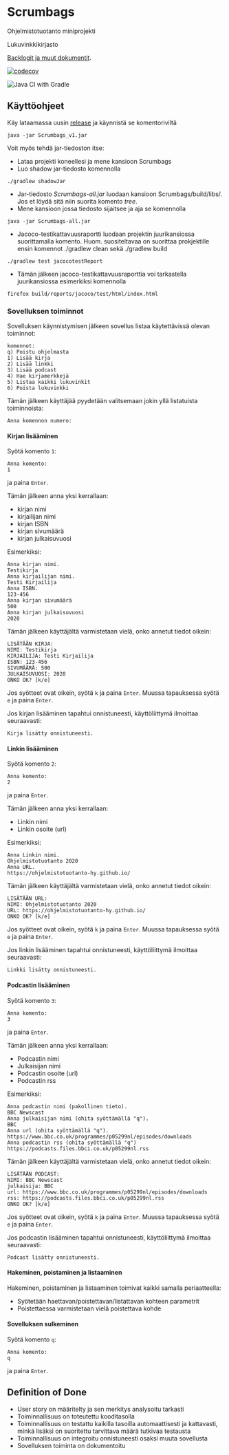 # Scrumbags
Ohjelmistotuotanto miniprojekti

Lukuvinkkikirjasto<br>

[Backlogit ja muut dokumentit](https://docs.google.com/spreadsheets/d/1cjemOe1V6ia_IiacJ4TIb77QLeIoD4wPJo6hCqYEEDg/edit?usp=sharing).
  
[![codecov](https://codecov.io/gh/Latelaukki/Scrumbags/branch/main/graph/badge.svg)](https://codecov.io/gh/Latelaukki/Scrumbags)

![Java CI with Gradle](https://github.com/Latelaukki/Scrumbags/workflows/Java%20CI%20with%20Gradle/badge.svg)

## Käyttöohjeet

Käy lataamassa uusin [release](https://github.com/Latelaukki/Scrumbags/releases/tag/sprint2) ja käynnistä se komentoriviltä

```
java -jar Scrumbags_v1.jar
```


Voit myös tehdä jar-tiedoston itse:

* Lataa projekti koneellesi ja mene kansioon Scrumbags
* Luo shadow jar-tiedosto komennolla

```
./gradlew shadowJar
```

* Jar-tiedosto *Scrumbags-all.jar* luodaan kansioon Scrumbags/build/libs/. Jos et löydä sitä niin suorita komento *tree*.
* Mene kansioon jossa tiedosto sijaitsee ja aja se komennolla

```
java -jar Scrumbags-all.jar
```

* Jacoco-testikattavuusraportti luodaan projektin juurikansiossa suorittamalla komento. Huom. suositeltavaa on suorittaa prokjektille ensin komennot ./gradlew clean sekä ./gradlew build

```
./gradlew test jacocotestReport
```

* Tämän jälkeen jacoco-testikattavuusraporttia voi tarkastella juurikansiossa esimerkiksi komennolla

```
firefox build/reports/jacoco/test/html/index.html
```

### Sovelluksen toiminnot

Sovelluksen käynnistymisen jälkeen sovellus listaa käytettävissä olevan toiminnot:

```
komennot:
q) Poistu ohjelmasta
1) Lisää kirja
2) Lisää linkki
3) Lisää podcast
4) Hae kirjamerkkejä
5) Listaa kaikki lukuvinkit
6) Poista lukuvinkki
```

Tämän jälkeen käyttäjää pyydetään valitsemaan jokin yllä listatuista toiminnoista:

```
Anna komennon numero:

```

#### Kirjan lisääminen

Syötä komento `1`:

```
Anna komento:
1
```
ja paina `Enter`.

Tämän jälkeen anna yksi kerrallaan:
- kirjan nimi
- kirjailijan nimi
- kirjan ISBN
- kirjan sivumäärä
- kirjan julkaisuvuosi

Esimerkiksi:

```
Anna kirjan nimi.
Testikirja
Anna kirjailijan nimi.
Testi Kirjailija
Anna ISBN.
123-456
Anna kirjan sivumäärä
500
Anna kirjan julkaisuvuosi
2020
```

Tämän jälkeen käyttäjältä varmistetaan vielä, onko annetut tiedot oikein:

```
LISÄTÄÄN KIRJA: 
NIMI: Testikirja
KIRJAILIJA: Testi Kirjailija
ISBN: 123-456
SIVUMÄÄRÄ: 500
JULKAISUVUOSI: 2020
ONKO OK? [k/e]
```

Jos syötteet ovat oikein, syötä `k` ja paina `Enter`. Muussa tapauksessa syötä `e` ja paina `Enter`.

Jos kirjan lisääminen tapahtui onnistuneesti, käyttöliittymä ilmoittaa seuraavasti:

```
Kirja lisätty onnistuneesti.
```
#### Linkin lisääminen
Syötä komento `2`:

```
Anna komento:
2
```
ja paina `Enter`.

Tämän jälkeen anna yksi kerrallaan:
- Linkin nimi
- Linkin osoite (url)

Esimerkiksi:

```
Anna Linkin nimi.
Ohjelmistotuotanto 2020
Anna URL.
https://ohjelmistotuotanto-hy.github.io/
```
Tämän jälkeen käyttäjältä varmistetaan vielä, onko annetut tiedot oikein:

```
LISÄTÄÄN URL: 
NIMI: Ohjelmistotuotanto 2020
URL: https://ohjelmistotuotanto-hy.github.io/
ONKO OK? [k/e]
```

Jos syötteet ovat oikein, syötä `k` ja paina `Enter`. Muussa tapauksessa syötä `e` ja paina `Enter`. 

Jos linkin lisääminen tapahtui onnistuneesti, käyttöliittymä ilmoittaa seuraavasti:

```
Linkki lisätty onnistuneesti.
```

#### Podcastin lisääminen

Syötä komento `3`:

```
Anna komento:
3
```
ja paina `Enter`.

Tämän jälkeen anna yksi kerrallaan:
- Podcastin nimi
- Julkaisijan nimi
- Podcastin osoite (url)
- Podcastin rss

Esimerkiksi:

```
Anna podcastin nimi (pakollinen tieto).
BBC Newscast
Anna julkaisijan nimi (ohita syöttämällä "q").
BBC
Anna url (ohita syöttämällä "q").
https://www.bbc.co.uk/programmes/p05299nl/episodes/downloads
Anna podcastin rss (ohita syöttämällä "q")
https://podcasts.files.bbci.co.uk/p05299nl.rss
```

Tämän jälkeen käyttäjältä varmistetaan vielä, onko annetut tiedot oikein:

```
LISÄTÄÄN PODCAST: 
NIMI: BBC Newscast
julkaisija: BBC
url: https://www.bbc.co.uk/programmes/p05299nl/episodes/downloads
rss: https://podcasts.files.bbci.co.uk/p05299nl.rss
ONKO OK? [k/e]
```

Jos syötteet ovat oikein, syötä `k` ja paina `Enter`. Muussa tapauksessa syötä `e` ja paina `Enter`. 

Jos podcastin lisääminen tapahtui onnistuneesti, käyttöliittymä ilmoittaa seuraavasti:

```
Podcast lisätty onnistuneesti.
```

#### Hakeminen, poistaminen ja listaaminen

Hakeminen, poistaminen ja listaaminen toimivat kaikki samalla periaatteella:
 - Syötetään haettavan/poistettavan/listattavan kohteen parametrit
 - Poistettaessa varmistetaan vielä poistettava kohde 

#### Sovelluksen sulkeminen
Syötä komento `q`:

```
Anna komento:
q
```
ja paina `Enter`.

## Definition of Done

* User story on määritelty ja sen merkitys analysoitu tarkasti
* Toiminnallisuus on toteutettu kooditasolla
* Toiminnallisuus on testattu kaikilla tasoilla automaattisesti ja kattavasti, minkä lisäksi on suoritettu tarvittava määrä tutkivaa testausta
* Toiminnallisuus on integroitu onnistuneesti osaksi muuta sovellusta
* Sovelluksen toiminta on dokumentoitu


